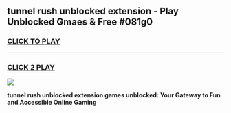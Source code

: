 
## tunnel rush unblocked extension - Play Unblocked Gmaes & Free #081g0
<h3>
<a href="https://news.freeplayer.one?title=tunnel_rush_unblocked_extension&ref=24F">CLICK TO PLAY</a></h3>
<hr>

<h3>
<a href="https://news.freeplayer.one?title=tunnel_rush_unblocked_extension&ref=24F">CLICK 2 PLAY</a>
  
</h3>

<a href="https://news.freeplayer.one?title=tunnel_rush_unblocked_extension&ref=24F/"><img src="https://clearcache.store/games.png"></a>


**tunnel rush unblocked extension games unblocked: Your Gateway to Fun and Accessible Online Gaming**
